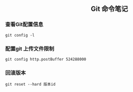 ## &emsp;&emsp;&emsp;&emsp;&emsp;&emsp;&emsp;&emsp;&emsp;&emsp;&emsp;&emsp;&emsp;Git 命令笔记

### 查看Git配置信息

`git config -l`

### 配置git 上传文件限制

`git config http.postBuffer 524288000`

### 回滚版本

`git reset --hard 版本id`

